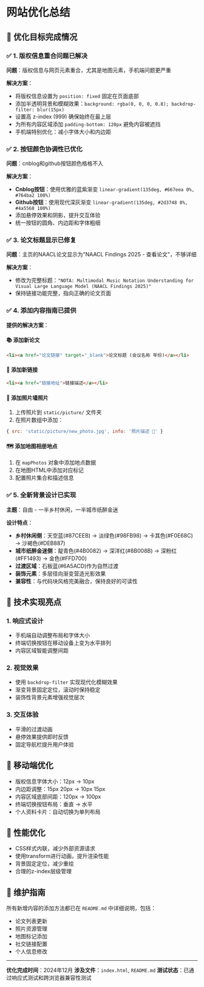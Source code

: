 # 网站优化总结

## 🎯 优化目标完成情况

### ✅ 1. 版权信息重合问题已解决
**问题**：版权信息与网页元素重合，尤其是地图元素，手机端问题更严重

**解决方案**：
- 将版权信息设置为 `position: fixed` 固定在页面底部
- 添加半透明背景和模糊效果：`background: rgba(0, 0, 0, 0.8); backdrop-filter: blur(15px)`
- 设置高 z-index (999) 确保始终在最上层
- 为所有内容区域添加 `padding-bottom: 120px` 避免内容被遮挡
- 手机端特别优化：减小字体大小和内边距

### ✅ 2. 按钮颜色协调性已优化
**问题**：cnblog和github按钮颜色格格不入

**解决方案**：
- **Cnblog按钮**：使用优雅的蓝紫渐变 `linear-gradient(135deg, #667eea 0%, #764ba2 100%)`
- **Github按钮**：使用现代深灰渐变 `linear-gradient(135deg, #2d3748 0%, #4a5568 100%)`
- 添加悬停效果和阴影，提升交互体验
- 统一按钮的圆角、内边距和字体粗细

### ✅ 3. 论文标题显示已修复
**问题**：主页的NAACL论文显示为"NAACL Findings 2025 - 查看论文"，不够详细

**解决方案**：
- 修改为完整标题：`"NOTA: Multimodal Music Notation Understanding for Visual Large Language Model (NAACL Findings 2025)"`
- 保持链接功能完整，指向正确的论文页面

### ✅ 4. 添加内容指南已提供
**提供的解决方案**：

#### 📚 添加新论文
```html
<li><a href="论文链接" target="_blank">论文标题 (会议名称 年份)</a></li>
```

#### 🔗 添加新链接
```html
<li><a href="链接地址">链接描述</a></li>
```

#### 📸 添加照片墙照片
1. 上传照片到 `static/picture/` 文件夹
2. 在照片数组中添加：
```javascript
{ src: 'static/picture/new_photo.jpg', info: '照片描述 📸' }
```

#### 🗺️ 添加地图相册地点
1. 在 `mapPhotos` 对象中添加地点数据
2. 在地图HTML中添加对应标记
3. 配置照片集合和描述信息

### ✅ 5. 全新背景设计已实现
**主题**：自由 - 一半乡村休闲，一半城市纸醉金迷

**设计特点**：
- **乡村休闲侧**：天空蓝(#87CEEB) → 淡绿色(#98FB98) → 卡其色(#F0E68C) → 沙褐色(#DEB887)
- **城市纸醉金迷侧**：靛青色(#4B0082) → 深洋红(#8B008B) → 深粉红(#FF1493) → 金色(#FFD700)
- **过渡区域**：石板蓝(#6A5ACD)作为自然过渡
- **装饰元素**：多层径向渐变营造光影效果
- **兼容性**：与代码块风格完美融合，保持良好的可读性

## 🎨 技术实现亮点

### 1. 响应式设计
- 手机端自动调整布局和字体大小
- 终端切换按钮在移动设备上变为水平排列
- 内容区域智能调整间距

### 2. 视觉效果
- 使用 `backdrop-filter` 实现现代化模糊效果
- 渐变背景固定定位，滚动时保持稳定
- 装饰性背景元素增强视觉层次

### 3. 交互体验
- 平滑的过渡动画
- 悬停效果提供即时反馈
- 固定导航栏提升用户体验

## 📱 移动端优化

- 版权信息字体大小：12px → 10px
- 内边距调整：15px 20px → 10px 15px
- 内容区域底部间距：120px → 100px
- 终端切换按钮布局：垂直 → 水平
- 个人资料卡片：自动切换为单列布局

## 🚀 性能优化

- CSS样式内联，减少外部资源请求
- 使用transform进行动画，提升渲染性能
- 背景固定定位，减少重绘
- 合理的z-index层级管理

## 📝 维护指南

所有新增内容的添加方法都已在 `README.md` 中详细说明，包括：
- 论文列表更新
- 照片资源管理
- 地图标记添加
- 社交链接配置
- 个人信息修改

---

**优化完成时间**：2024年12月
**涉及文件**：`index.html`, `README.md`
**测试状态**：已通过响应式测试和跨浏览器兼容性测试 